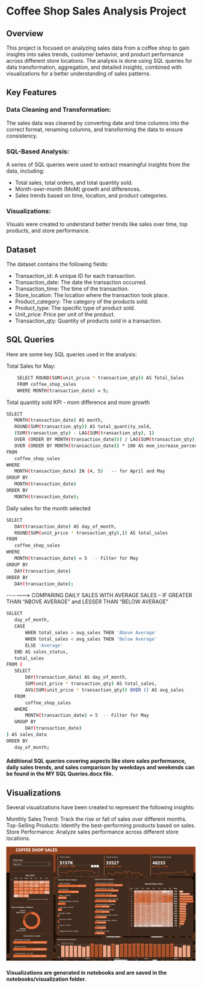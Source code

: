 # Coffee Shop Sales Analysis Project

## Overview
This project is focused on analyzing sales data from a coffee shop to gain insights into sales trends, customer behavior, and product performance across different store locations. The analysis is done using SQL queries for data transformation, aggregation, and detailed insights, combined with visualizations for a better understanding of sales patterns.



## Key Features

### Data Cleaning and Transformation: 
The sales data was cleaned by converting date and time columns into the correct format, renaming columns, and transforming the data to ensure consistency.

### SQL-Based Analysis:
A series of SQL queries were used to extract meaningful insights from the data, including:
  - Total sales, total orders, and total quantity sold.
 - Month-over-month (MoM) growth and differences.
 - Sales trends based on time, location, and product categories.

### Visualizations:
Visuals were created to understand better trends like sales over time, top products, and store performance.

## Dataset
The dataset contains the following fields:

  - Transaction_id: A unique ID for each transaction.
  - Transaction_date: The date the transaction occurred.
  - Transaction_time: The time of the transaction.
  - Store_location: The location where the transaction took place.
  - Product_category: The category of the products sold.
  - Product_type: The specific type of product sold.
  - Unit_price: Price per unit of the product.
  - Transaction_qty: Quantity of products sold in a transaction.

## SQL Queries
  Here are some key SQL queries used in the analysis:
  
Total Sales for May:

  ```bash
      SELECT ROUND(SUM(unit_price * transaction_qty)) AS Total_Sales 
      FROM coffee_shop_sales 
      WHERE MONTH(transaction_date) = 5;

```
Total quantity sold KPI - mom difference and mom growth

 ```bash
SELECT 
    MONTH(transaction_date) AS month,
    ROUND(SUM(transaction_qty)) AS total_quantity_sold,
    (SUM(transaction_qty) - LAG(SUM(transaction_qty), 1) 
    OVER (ORDER BY MONTH(transaction_date))) / LAG(SUM(transaction_qty), 1) 
    OVER (ORDER BY MONTH(transaction_date)) * 100 AS mom_increase_percentage
FROM 
    coffee_shop_sales
WHERE 
    MONTH(transaction_date) IN (4, 5)   -- for April and May
GROUP BY 
    MONTH(transaction_date)
ORDER BY 
    MONTH(transaction_date);
```

Daily sales for the month selected

 ```bash
SELECT 
    DAY(transaction_date) AS day_of_month,
    ROUND(SUM(unit_price * transaction_qty),1) AS total_sales
FROM 
    coffee_shop_sales
WHERE 
    MONTH(transaction_date) = 5  -- Filter for May
GROUP BY 
    DAY(transaction_date)
ORDER BY 
    DAY(transaction_date);
```
-------> COMPARING DAILY SALES WITH AVERAGE SALES – IF GREATER THAN “ABOVE AVERAGE” and LESSER THAN “BELOW AVERAGE”

 ```bash
SELECT 
    day_of_month,
    CASE 
        WHEN total_sales > avg_sales THEN 'Above Average'
        WHEN total_sales < avg_sales THEN 'Below Average'
        ELSE 'Average'
    END AS sales_status,
    total_sales
FROM (
    SELECT 
        DAY(transaction_date) AS day_of_month,
        SUM(unit_price * transaction_qty) AS total_sales,
        AVG(SUM(unit_price * transaction_qty)) OVER () AS avg_sales
    FROM 
        coffee_shop_sales
    WHERE 
        MONTH(transaction_date) = 5  -- Filter for May
    GROUP BY 
        DAY(transaction_date)
) AS sales_data
ORDER BY 
    day_of_month;
```
#### Additional SQL queries covering aspects like store sales performance, daily sales trends, and sales comparison by weekdays and weekends can be found in the MY SQL Queries.docx file.

## Visualizations

Several visualizations have been created to represent the following insights:

Monthly Sales Trend: Track the rise or fall of sales over different months.
Top-Selling Products: Identify the best-performing products based on sales.
Store Performance: Analyze sales performance across different store locations.

![image alt](https://github.com/IsmailMaaji/Coffee_Shop_Sales/blob/34e4f9d3551dfc2a5ec262d77a971ce3dfa9b8c1/coffee%20shop.PNG)

#### Visualizations are generated in notebooks and are saved in the notebooks/visualization folder.

